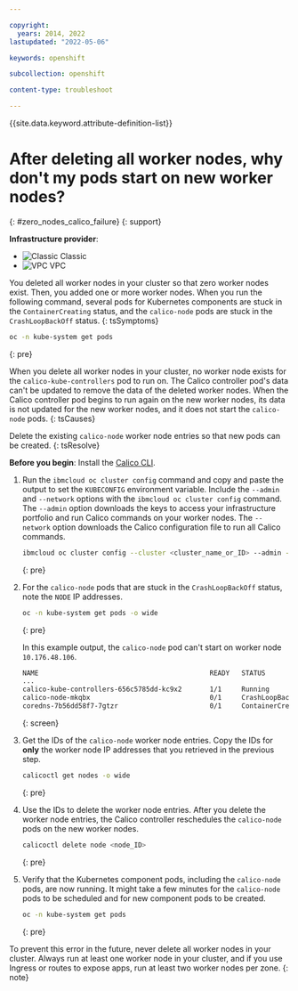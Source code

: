 ```yaml
---

copyright: 
  years: 2014, 2022
lastupdated: "2022-05-06"

keywords: openshift

subcollection: openshift

content-type: troubleshoot

---
```


{{site.data.keyword.attribute-definition-list}}


# After deleting all worker nodes, why don't my pods start on new worker nodes?
{: #zero_nodes_calico_failure}
{: support}

**Infrastructure provider**:
* ![Classic](../icons/classic.svg "Classic") Classic
* ![VPC](../icons/vpc.svg "VPC") VPC


You deleted all worker nodes in your cluster so that zero worker nodes exist. Then, you added one or more worker nodes. When you run the following command, several pods for Kubernetes components are stuck in the `ContainerCreating` status, and the `calico-node` pods are stuck in the `CrashLoopBackOff` status.
{: tsSymptoms}

```sh
oc -n kube-system get pods
```
{: pre}


When you delete all worker nodes in your cluster, no worker node exists for the `calico-kube-controllers` pod to run on. The Calico controller pod's data can't be updated to remove the data of the deleted worker nodes. When the Calico controller pod begins to run again on the new worker nodes, its data is not updated for the new worker nodes, and it does not start the `calico-node` pods.
{: tsCauses}


Delete the existing `calico-node` worker node entries so that new pods can be created.
{: tsResolve}

**Before you begin**: Install the [Calico CLI](/docs/openshift?topic=openshift-network_policies#cli_install).

1. Run the `ibmcloud oc cluster config` command and copy and paste the output to set the `KUBECONFIG` environment variable. Include the `--admin` and `--network` options with the `ibmcloud oc cluster config` command. The `--admin` option downloads the keys to access your infrastructure portfolio and run Calico commands on your worker nodes. The `--network` option downloads the Calico configuration file to run all Calico commands.
    ```sh
    ibmcloud oc cluster config --cluster <cluster_name_or_ID> --admin --network
    ```
    {: pre}

2. For the `calico-node` pods that are stuck in the `CrashLoopBackOff` status, note the `NODE` IP addresses.
    ```sh
    oc -n kube-system get pods -o wide
    ```
    {: pre}

    In this example output, the `calico-node` pod can't start on worker node `10.176.48.106`.
    ```sh
    NAME                                           READY   STATUS              RESTARTS   AGE     IP              NODE            NOMINATED NODE   READINESS GATES
    ...
    calico-kube-controllers-656c5785dd-kc9x2       1/1     Running             0          25h     10.176.48.107   10.176.48.107   <none>           <none>
    calico-node-mkqbx                              0/1     CrashLoopBackOff    1851       25h     10.176.48.106   10.176.48.106   <none>           <none>
    coredns-7b56dd58f7-7gtzr                       0/1     ContainerCreating   0          25h     172.30.99.82    10.176.48.106   <none>           <none>
    ```
    {: screen}

3. Get the IDs of the `calico-node` worker node entries. Copy the IDs for **only** the worker node IP addresses that you retrieved in the previous step.
    ```sh
    calicoctl get nodes -o wide
    ```
    {: pre}

4. Use the IDs to delete the worker node entries. After you delete the worker node entries, the Calico controller reschedules the `calico-node` pods on the new worker nodes.
    ```sh
    calicoctl delete node <node_ID>
    ```
    {: pre}

5. Verify that the Kubernetes component pods, including the `calico-node` pods, are now running. It might take a few minutes for the `calico-node` pods to be scheduled and for new component pods to be created.
    ```sh
    oc -n kube-system get pods
    ```
    {: pre}

To prevent this error in the future, never delete all worker nodes in your cluster. Always run at least one worker node in your cluster, and if you use Ingress or routes to expose apps, run at least two worker nodes per zone.
{: note}






